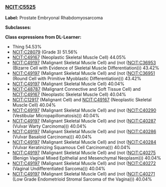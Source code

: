 
### [NCIT:C5525](http://purl.obolibrary.org/obo/NCIT_C5525)
**Label:** Prostate Embryonal Rhabdomyosarcoma

**Subclasses:** 

**Class expressions from DL-Learner:**

- Thing 54.53%
- [NCIT:C28079](http://purl.obolibrary.org/obo/NCIT_C28079) (Grade 3) 51.56%
- [NCIT:C49167](http://purl.obolibrary.org/obo/NCIT_C49167) (Neoplastic Skeletal Muscle Cell) 44.05%
- [NCIT:C49197](http://purl.obolibrary.org/obo/NCIT_C49197) (Malignant Skeletal Muscle Cell) and (not ([NCIT:C36953](http://purl.obolibrary.org/obo/NCIT_C36953) (Bizarre Cell with Evidence of Skeletal Muscle Differentiation))) 43.42%
- [NCIT:C49197](http://purl.obolibrary.org/obo/NCIT_C49197) (Malignant Skeletal Muscle Cell) and (not ([NCIT:C36951](http://purl.obolibrary.org/obo/NCIT_C36951) (Round Cell with Primitive Myoblastic Differentiation))) 43.42%
- [NCIT:C49197](http://purl.obolibrary.org/obo/NCIT_C49197) (Malignant Skeletal Muscle Cell) 40.04%
- [NCIT:C48787](http://purl.obolibrary.org/obo/NCIT_C48787) (Malignant Connective and Soft Tissue Cell) and [NCIT:C49167](http://purl.obolibrary.org/obo/NCIT_C49167) (Neoplastic Skeletal Muscle Cell) 40.04%
- [NCIT:C12917](http://purl.obolibrary.org/obo/NCIT_C12917) (Malignant Cell) and [NCIT:C49167](http://purl.obolibrary.org/obo/NCIT_C49167) (Neoplastic Skeletal Muscle Cell) 40.04%
- [NCIT:C49197](http://purl.obolibrary.org/obo/NCIT_C49197) (Malignant Skeletal Muscle Cell) and (not ([NCIT:C40290](http://purl.obolibrary.org/obo/NCIT_C40290) (Vestibular Micropapillomatosis))) 40.04%
- [NCIT:C49197](http://purl.obolibrary.org/obo/NCIT_C49197) (Malignant Skeletal Muscle Cell) and (not ([NCIT:C40287](http://purl.obolibrary.org/obo/NCIT_C40287) (Vulvar Warty Carcinoma))) 40.04%
- [NCIT:C49197](http://purl.obolibrary.org/obo/NCIT_C49197) (Malignant Skeletal Muscle Cell) and (not ([NCIT:C40286](http://purl.obolibrary.org/obo/NCIT_C40286) (Vulvar Basaloid Carcinoma))) 40.04%
- [NCIT:C49197](http://purl.obolibrary.org/obo/NCIT_C49197) (Malignant Skeletal Muscle Cell) and (not ([NCIT:C40284](http://purl.obolibrary.org/obo/NCIT_C40284) (Vulvar Keratinizing Squamous Cell Carcinoma))) 40.04%
- [NCIT:C49197](http://purl.obolibrary.org/obo/NCIT_C49197) (Malignant Skeletal Muscle Cell) and (not ([NCIT:C40275](http://purl.obolibrary.org/obo/NCIT_C40275) (Benign Vaginal Mixed Epithelial and Mesenchymal Neoplasm))) 40.04%
- [NCIT:C49197](http://purl.obolibrary.org/obo/NCIT_C49197) (Malignant Skeletal Muscle Cell) and (not ([NCIT:C40272](http://purl.obolibrary.org/obo/NCIT_C40272) (Vaginal Undifferentiated Sarcoma))) 40.04%
- [NCIT:C49197](http://purl.obolibrary.org/obo/NCIT_C49197) (Malignant Skeletal Muscle Cell) and (not ([NCIT:C40271](http://purl.obolibrary.org/obo/NCIT_C40271) (Low Grade Endometrioid Stromal Sarcoma of the Vagina))) 40.04%


